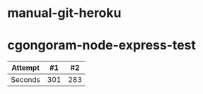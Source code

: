 # manual-git-heroku
# cgongoram-node-express-test

| Attempt |                        #1 |                      #2 |
| :---: | :---: | :---: |
| Seconds | 301 | 283 |

